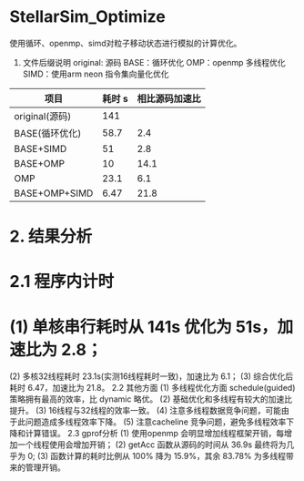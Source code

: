 # StellarSim_Optimize
使用循环、openmp、simd对粒子移动状态进行模拟的计算优化。

1. 文件后缀说明
original: 源码
BASE：循环优化
OMP：openmp 多线程优化
SIMD：使用arm neon 指令集向量化优化

|项目           |耗时 s|相比源码加速比|
|-------------|----|-------|
|original(源码) |141 |       |
|BASE(循环优化)   |58.7|2.4    |
|BASE+SIMD    |51  |2.8    |
|BASE+OMP     |10  |14.1   |
|OMP          |23.1|6.1    |
|BASE+OMP+SIMD|6.47|21.8   |

# 2. 结果分析
# 2.1 程序内计时
#   (1) 单核串行耗时从 141s 优化为 51s，加速比为 2.8；
   (2) 多核32线程耗时 23.1s(实测16线程耗时一致)，加速比为 6.1；
   (3) 综合优化后耗时 6.47，加速比为 21.8。
2.2 其他方面
   (1) 多线程优化方面 schedule(guided) 策略拥有最高的效率，比 dynamic 略优。
   (2) 基础优化和多线程有较大的加速比提升。
   (3) 16线程与32线程的效率一致。
   (4) 注意多线程数据竞争问题，可能由于此问题造成多线程效率下降。
   (5) 注意cacheline 竞争问题，避免多线程效率下降和计算错误。
2.3 gprof分析
   (1) 使用openmp 会明显增加线程框架开销，每增加一个线程使用会增加开销；
   (2) getAcc 函数从源码的时间从 36.9s 最终将为几乎为 0;
   (3) 函数计算的耗时比例从 100% 降为 15.9%，其余 83.78% 为多线程带来的管理开销。

